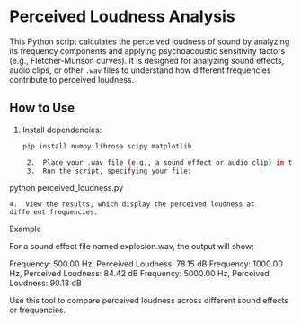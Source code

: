 # Perceived Loudness Analysis

This Python script calculates the perceived loudness of sound by analyzing its frequency components and applying psychoacoustic sensitivity factors (e.g., Fletcher-Munson curves). It is designed for analyzing sound effects, audio clips, or other `.wav` files to understand how different frequencies contribute to perceived loudness.

## How to Use
1. Install dependencies:
   ```bash
   pip install numpy librosa scipy matplotlib

	2.	Place your .wav file (e.g., a sound effect or audio clip) in the project directory.
	3.	Run the script, specifying your file:

python perceived_loudness.py


	4.	View the results, which display the perceived loudness at different frequencies.

Example

For a sound effect file named explosion.wav, the output will show:

Frequency: 500.00 Hz, Perceived Loudness: 78.15 dB
Frequency: 1000.00 Hz, Perceived Loudness: 84.42 dB
Frequency: 5000.00 Hz, Perceived Loudness: 90.13 dB

Use this tool to compare perceived loudness across different sound effects or frequencies.

